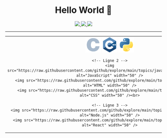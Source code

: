 <!-- ==================== Titre ==================== -->
<h1 align="center">Hello World 👋</h1>

<!-- ==================== Social ==================== -->
<p align="center">
  <a href="mailto:TON_EMAIL">
    <img src="https://img.shields.io/badge/Email-D14836?style=for-the-badge&logo=gmail&logoColor=white" />
  </a>
  <a href="https://discord.com/users/TON_DISCORD_ID">
    <img src="https://img.shields.io/badge/Discord-5865F2?style=for-the-badge&logo=discord&logoColor=white" />
  </a>
  <a href="https://linkedin.com/in/anmassy">
    <img src="https://img.shields.io/badge/LinkedIn-0077B5?style=for-the-badge&logo=linkedin&logoColor=white" />
  </a>
</p>

---

<!-- ==================== Langages + Stats ==================== -->
<table>
<tr>
  <!-- Colonne gauche : logos sur 3 lignes -->
  <td valign="top" width="50%" align="center">
    <!-- Ligne 1 -->
    <img src="https://raw.githubusercontent.com/github/explore/main/topics/c/c.png" alt="C" width="50" />
    <img src="https://raw.githubusercontent.com/github/explore/main/topics/cpp/cpp.png" alt="C++" width="50" />
    <img src="https://raw.githubusercontent.com/github/explore/main/topics/python/python.png" alt="Python" width="50" /><br>

    <!-- Ligne 2 -->
    <img src="https://raw.githubusercontent.com/github/explore/main/topics/javascript/javascript.png" alt="JavaScript" width="50" />
    <img src="https://raw.githubusercontent.com/github/explore/main/topics/html/html.png" alt="HTML" width="50" />
    <img src="https://raw.githubusercontent.com/github/explore/main/topics/css/css.png" alt="CSS" width="50" /><br>

    <!-- Ligne 3 -->
    <img src="https://raw.githubusercontent.com/github/explore/main/topics/nodejs/nodejs.png" alt="Node.js" width="50" />
    <img src="https://raw.githubusercontent.com/github/explore/main/topics/react/react.png" alt="React" width="50" />
  </td>

  <!-- Colonne droite : Top Langs -->
  <td valign="top" width="50%" align="center">
    <img src="https://github-readme-stats.vercel.app/api/top-langs/?username=anmassy&layout=compact&theme=tokyonight&hide_border=true" alt="Top Languages" />
  </td>
</tr>
</table>
